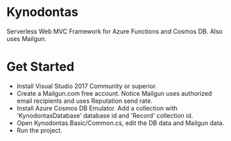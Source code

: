 # Kynodontas
Serverless Web MVC Framework for Azure Functions and Cosmos DB. Also uses Mailgun.

# Get Started
- Install Visual Studio 2017 Community or superior.
- Create a Mailgun.com free account. Notice Mailgun uses authorized email recipients and uses Reputation send rate.
- Install Azure Cosmos DB Emulator. Add a collection with 'KynodontasDatabase' database id and 'Record' collection id.
- Open Kynodontas.Basic/Common.cs, edit the DB data and Mailgun data.
- Run the project.
